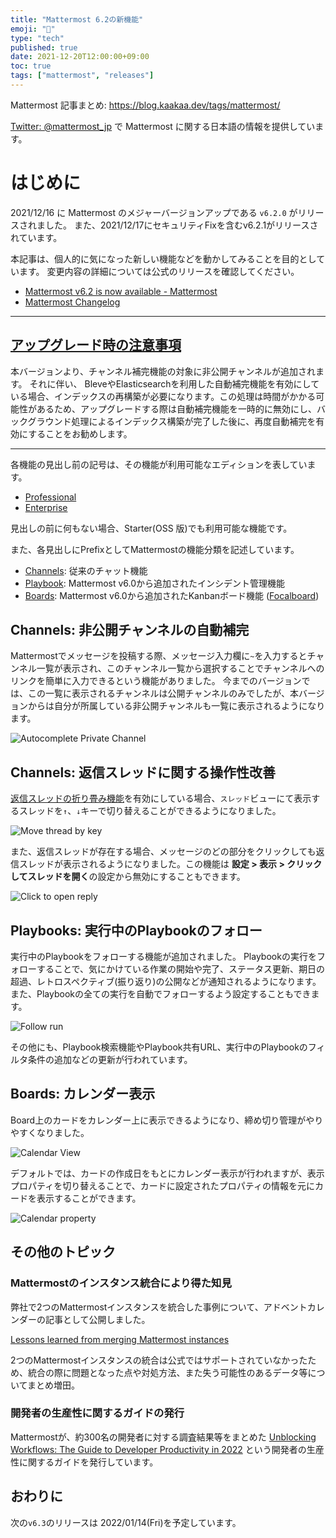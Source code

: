 ```yaml
---
title: "Mattermost 6.2の新機能"
emoji: "🎉"
type: "tech"
published: true
date: 2021-12-20T12:00:00+09:00
toc: true
tags: ["mattermost", "releases"]
---
```


Mattermost 記事まとめ: https://blog.kaakaa.dev/tags/mattermost/

[Twitter: @mattermost_jp](https://twitter.com/mattermost_jp?lang=ja) で Mattermost に関する日本語の情報を提供しています。

# はじめに

2021/12/16 に Mattermost のメジャーバージョンアップである `v6.2.0` がリリースされました。
また、2021/12/17にセキュリティFixを含むv6.2.1がリリースされています。

本記事は、個人的に気になった新しい機能などを動かしてみることを目的としています。
変更内容の詳細については公式のリリースを確認してください。

- [Mattermost v6\.2 is now available \- Mattermost](https://mattermost.com/blog/mattermost-v6-2-is-now-available/)
- [Mattermost Changelog](https://docs.mattermost.com/install/self-managed-changelog.html#release-v6.2-feature-release)

---

## [アップグレード時の注意事項](https://docs.mattermost.com/install/self-managed-changelog.html#important-upgrade-notes)

本バージョンより、チャンネル補完機能の対象に非公開チャンネルが追加されます。
それに伴い、 BleveやElasticsearchを利用した自動補完機能を有効にしている場合、インデックスの再構築が必要になります。この処理は時間がかかる可能性があるため、アップグレードする際は自動補完機能を一時的に無効にし、バックグラウンド処理によるインデックス構築が完了した後に、再度自動補完を有効にすることをお勧めします。

---

各機能の見出し前の記号は、その機能が利用可能なエディションを表しています。

- [Professional](https://mattermost.com/pricing/)
- [Enterprise](https://mattermost.com/pricing/)

見出しの前に何もない場合、Starter(OSS 版)でも利用可能な機能です。

また、各見出しにPrefixとしてMattermostの機能分類を記述しています。

- [Channels](https://docs.mattermost.com/guides/channels.html): 従来のチャット機能
- [Playbook](https://docs.mattermost.com/guides/playbooks.html): Mattermost v6.0から追加されたインシデント管理機能
- [Boards](https://docs.mattermost.com/guides/boards.html): Mattermost v6.0から追加されたKanbanボード機能 ([Focalboard](https://www.focalboard.com/))


## Channels: 非公開チャンネルの自動補完

Mattermostでメッセージを投稿する際、メッセージ入力欄に`~`を入力するとチャンネル一覧が表示され、このチャンネル一覧から選択することでチャンネルへのリンクを簡単に入力できるという機能がありました。
今までのバージョンでは、この一覧に表示されるチャンネルは公開チャンネルのみでしたが、本バージョンからは自分が所属している非公開チャンネルも一覧に表示されるようになります。

![Autocomplete Private Channel](https://blog.kaakaa.dev/images/posts/mattermost/releases-6.2/channels-autocomplete-private.gif)

## Channels: 返信スレッドに関する操作性改善

[返信スレッドの折り畳み機能](https://docs.mattermost.com/messaging/organizing-conversations.html#organizing-conversations-using-collapsed-reply-threads-beta)を有効にしている場合、`スレッド`ビューにて表示するスレッドを`↑`、`↓`キーで切り替えることができるようになりました。

![Move thread by key](https://blog.kaakaa.dev/images/posts/mattermost/releases-6.2/channels-thread-move.png)

また、返信スレッドが存在する場合、メッセージのどの部分をクリックしても返信スレッドが表示されるようになりました。この機能は **設定 > 表示 > クリックしてスレッドを開く**の設定から無効にすることもできます。

![Click to open reply](https://blog.kaakaa.dev/images/posts/mattermost/releases-6.2/channels-click-to-open-reply.png)

## Playbooks: 実行中のPlaybookのフォロー

実行中のPlaybookをフォローする機能が追加されました。
Playbookの実行をフォローすることで、気にかけている作業の開始や完了、ステータス更新、期日の超過、レトロスペクティブ(振り返り)の公開などが通知されるようになります。また、Playbookの全ての実行を自動でフォローするよう設定することもできます。

![Follow run](https://blog.kaakaa.dev/images/posts/mattermost/releases-6.2/playbooks-auto-follow-run.png)

その他にも、Playbook検索機能やPlaybook共有URL、実行中のPlaybookのフィルタ条件の追加などの更新が行われています。

## Boards: カレンダー表示

Board上のカードをカレンダー上に表示できるようになり、締め切り管理がやりやすくなりました。

![Calendar View](https://blog.kaakaa.dev/images/posts/mattermost/releases-6.2/boards-calendar-view.png)

デフォルトでは、カードの作成日をもとにカレンダー表示が行われますが、表示プロパティを切り替えることで、カードに設定されたプロパティの情報を元にカードを表示することができます。

![Calendar property](https://blog.kaakaa.dev/images/posts/mattermost/releases-6.2/boards-switch-calendar-property.png)

## その他のトピック

### Mattermostのインスタンス統合により得た知見

弊社で2つのMattermostインスタンスを統合した事例について、アドベントカレンダーの記事として公開しました。

[Lessons learned from merging Mattermost instances](https://zenn.dev/kaakaa/articles/mattermost-merge-instances)

2つのMattermostインスタンスの統合は公式ではサポートされていなかったため、統合の際に問題となった点や対処方法、また失う可能性のあるデータ等についてまとめ増田。

### 開発者の生産性に関するガイドの発行

Mattermostが、約300名の開発者に対する調査結果等をまとめた [Unblocking Workflows: The Guide to Developer Productivity in 2022](https://mattermost.com/guide-to-developer-productivity/) という開発者の生産性に関するガイドを発行しています。

## おわりに
次の`v6.3`のリリースは 2022/01/14(Fri)を予定しています。
